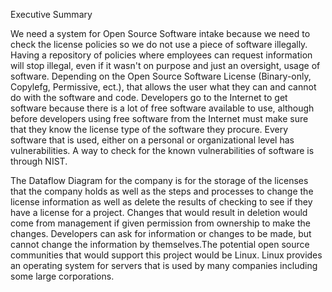 Executive Summary 

We need a system for Open Source Software intake because we need to check the license policies so we do not use a piece of software illegally. Having a repository of policies where employees can request information will stop illegal, even if it wasn't on purpose and just an oversight, usage of software. Depending on the Open Source Software License (Binary-only, Copylefg, Permissive, ect.), that allows the user what they can and cannot do with the software and code. Developers go to the Internet to get software because there is a lot of free software available to use, although before developers using free software from the Internet must make sure that they know the license type of the software they procure. Every software that is used, either on a personal or organizational level has vulnerabilities. A way to check for the known vulnerabilities of software is through NIST.

The Dataflow Diagram for the company is for the storage of the licenses that the company holds as well as the steps and processes to change the license information as well as delete the results of checking to see if they have a license for a project. Changes that would result in deletion would come from management if given permission from ownership to make the changes. Developers can ask for information or changes to be made, but cannot change the information by themselves.The potential open source communities that would support this project would be Linux. Linux provides an operating system for servers that is used by many companies including some large corporations.
